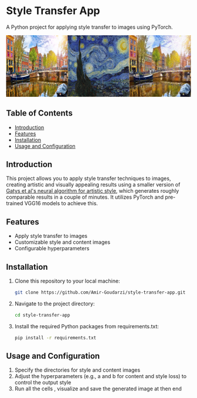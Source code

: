 # Style Transfer App

A Python project for applying style transfer to images using PyTorch.

![alt text](https://github.com/Amir-Goudarzi/style-transfer-app/blob/main/examples/Example.jpg?raw=true)

## Table of Contents

- [Introduction](#introduction)
- [Features](#features)
- [Installation](#installation)
- [Usage and Configuration](#Usage-and-Configuration)

## Introduction

This project allows you to apply style transfer techniques to images, creating artistic and visually appealing results using a smaller version of [Gatys et al's neural algorithm for artistic style](https://arxiv.org/abs/1508.06576), which generates roughly comparable results in a couple of minutes. It utilizes PyTorch and pre-trained VGG16 models to achieve this.

## Features

- Apply style transfer to images
- Customizable style and content images
- Configurable hyperparameters

## Installation

1. Clone this repository to your local machine:
   ```bash
   git clone https://github.com/Amir-Goudarzi/style-transfer-app.git
2. Navigate to the project directory:
   ```bash
   cd style-transfer-app
3. Install the required Python packages from requirements.txt:
   ```bash
   pip install -r requirements.txt

## Usage and Configuration 

1. Specify the directories for style and content images
2. Adjust the hyperparameters (e.g., a and b for content and style loss) to control the output style
3. Run all the cells , visualize and save the generated image at then end
